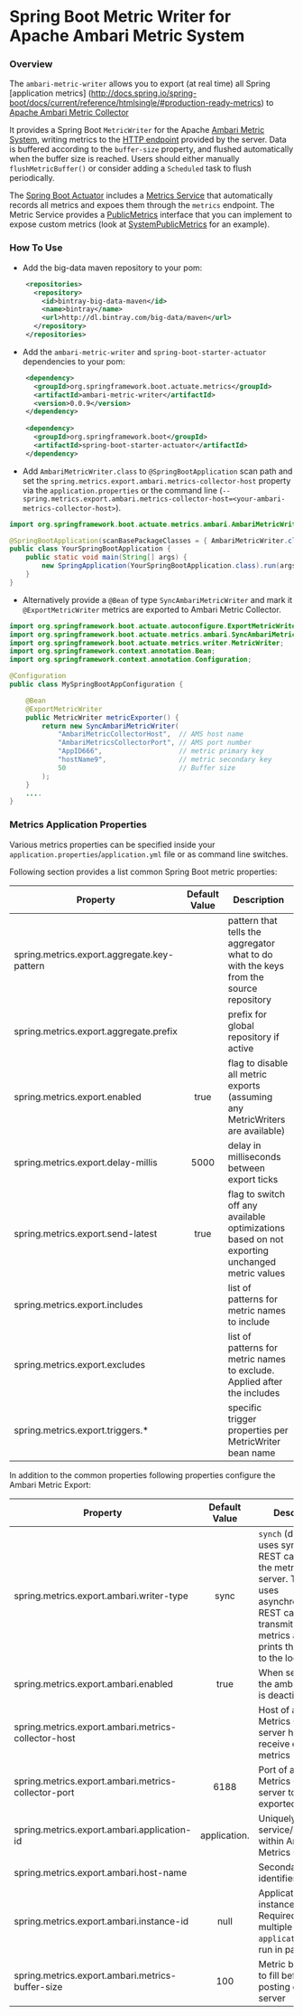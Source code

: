 # Spring Boot Metric Writer for Apache Ambari Metric System

### Overview
The `ambari-metric-writer` allows you to export (at real time) all Spring [application metrics] (http://docs.spring.io/spring-boot/docs/current/reference/htmlsingle/#production-ready-metrics) to [Apache Ambari Metric Collector](https://cwiki.apache.org/confluence/display/AMBARI/Metrics+Collector+API+Specification)

It provides a Spring Boot `MetricWriter` for the Apache [Ambari Metric System](https://cwiki.apache.org/confluence/display/AMBARI/Metrics), writing metrics to the [HTTP endpoint](https://cwiki.apache.org/confluence/display/AMBARI/Metrics+Collector+API+Specification) provided by the server. Data is buffered according to the `buffer-size` property, and flushed automatically when the buffer size is reached. Users should either manually `flushMetricBuffer()` or consider adding a `Scheduled` task to flush periodically.

The [Spring Boot Actuator](http://docs.spring.io/spring-boot/docs/current/reference/htmlsingle/#production-ready) includes a [Metrics Service](http://docs.spring.io/spring-boot/docs/current/reference/htmlsingle/#production-ready-metrics) that automatically records all metrics and expoes them through the `metrics` endpoint. 
The Metric Service provides a [PublicMetrics](http://github.com/spring-projects/spring-boot/tree/v1.2.7.RELEASE/spring-boot-actuator/src/main/java/org/springframework/boot/actuate/endpoint/PublicMetrics.java) interface that you can implement to expose custom metrics (look at [SystemPublicMetrics](http://github.com/spring-projects/spring-boot/tree/v1.2.7.RELEASE/spring-boot-actuator/src/main/java/org/springframework/boot/actuate/endpoint/SystemPublicMetrics.java) for an example). 

### How To Use


* Add the big-data maven repository to your pom:

```xml
    <repositories>
      <repository>
        <id>bintray-big-data-maven</id>
        <name>bintray</name>
        <url>http://dl.bintray.com/big-data/maven</url>
      </repository>
    </repositories>    
```

* Add the `ambari-metric-writer` and `spring-boot-starter-actuator` dependencies to your pom:

```xml
    <dependency>
      <groupId>org.springframework.boot.actuate.metrics</groupId>
      <artifactId>ambari-metric-writer</artifactId>
      <version>0.0.9</version>
    </dependency>    
    
    <dependency>
      <groupId>org.springframework.boot</groupId>
      <artifactId>spring-boot-starter-actuator</artifactId>
    </dependency>
```

* Add `AmbariMetricWriter.class` to `@SpringBootApplication` scan path and set the `spring.metrics.export.ambari.metrics-collector-host` property via the `application.properties` or the command line (`--spring.metrics.export.ambari.metrics-collector-host=<your-ambari-metrics-collector-host>`).

```java
import org.springframework.boot.actuate.metrics.ambari.AmbariMetricWriter;

@SpringBootApplication(scanBasePackageClasses = { AmbariMetricWriter.class, YourSpringBootApplication.class })
public class YourSpringBootApplication {
	public static void main(String[] args) {
		new SpringApplication(YourSpringBootApplication.class).run(args);
	}
}
```

* Alternatively provide a `@Bean` of type `SyncAmbariMetricWriter` and mark it `@ExportMetricWriter` metrics are exported to Ambari Metric Collector. 

```java
import org.springframework.boot.actuate.autoconfigure.ExportMetricWriter;
import org.springframework.boot.actuate.metrics.ambari.SyncAmbariMetricWriter;
import org.springframework.boot.actuate.metrics.writer.MetricWriter;
import org.springframework.context.annotation.Bean;
import org.springframework.context.annotation.Configuration;

@Configuration
public class MySpringBootAppConfiguration {

	@Bean
	@ExportMetricWriter
	public MetricWriter metricExporter() {
		return new SyncAmbariMetricWriter(
			"AmbariMetricCollectorHost",  // AMS host name
			"AmbariMetricsCollectorPort", // AMS port number
			"AppID666",                   // metric primary key
			"hostName9",                  // metric secondary key
			50                            // Buffer size
		);
	}
	....
}
```
### Metrics Application Properties

Various metrics properties can be specified inside your `application.properties`/`application.yml` file or as command line switches. 

Following section provides a list common Spring Boot metric properties:

| Property        | Default Value           | Description  |
| ------------- |:-------------:| -----|
| spring.metrics.export.aggregate.key-pattern | | pattern that tells the aggregator what to do with the keys from the source repository |
| spring.metrics.export.aggregate.prefix | | prefix for global repository if active |
| spring.metrics.export.enabled | true | flag to disable all metric exports (assuming any MetricWriters are available) |
| spring.metrics.export.delay-millis | 5000 | delay in milliseconds between export ticks |
| spring.metrics.export.send-latest | true | flag to switch off any available optimizations based on not exporting unchanged metric values |
| spring.metrics.export.includes | | list of patterns for metric names to include |
| spring.metrics.export.excludes | | list of patterns for metric names to exclude. Applied after the includes |
| spring.metrics.export.triggers.* | | specific trigger properties per MetricWriter bean name |

In addition to the common properties following properties configure the Ambari Metric Export:

| Property        | Default Value           | Description  |
| ------------- |:-------------:| -----|
| spring.metrics.export.ambari.writer-type | sync  | `synch` (default) uses synchronous REST calls to send the metrics to the server. The `async` uses asynchronous REST calls to transmit the metrics and `dummy` prints the metrics to the log.  |
| spring.metrics.export.ambari.enabled | true  | When set to false the ambari export is deactivated  |
| spring.metrics.export.ambari.metrics-collector-host |  | Host of a Ambari Metrics Collector server host to receive exported metrics |
| spring.metrics.export.ambari.metrics-collector-port | 6188 | Port of a Ambari Metrics Collector server to receive exported metrics |
| spring.metrics.export.ambari.application-id | application.<radom int> | Uniquely identify service/application within Ambari Metrics Collector |
| spring.metrics.export.ambari.host-name | <local IP>  | Secondary identifier |
| spring.metrics.export.ambari.instance-id | null  | Application instance id. Required if multiple `application-id` are run in parallel |
| spring.metrics.export.ambari.metrics-buffer-size | 100 | Metric buffer size to fill before posting data to server |

